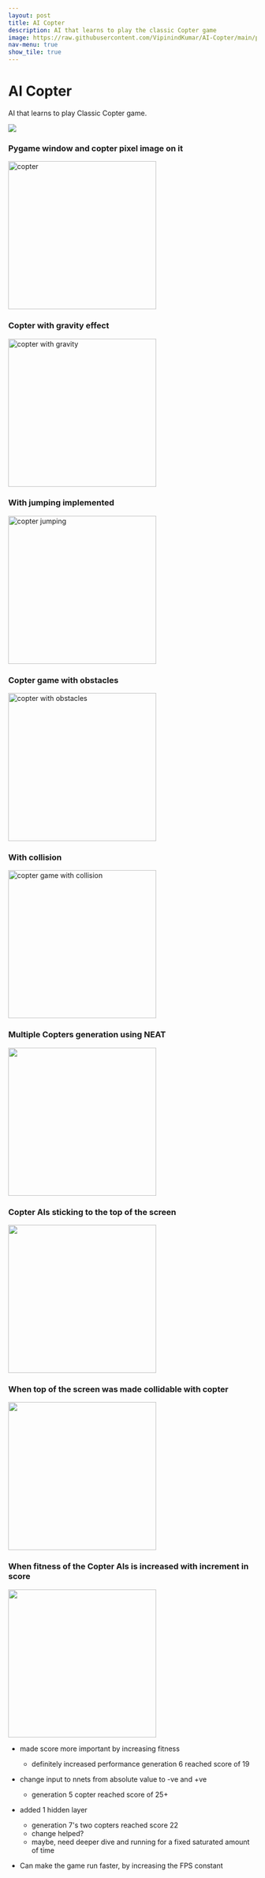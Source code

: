 ```yaml
---
layout: post
title: AI Copter
description: AI that learns to play the classic Copter game
image: https://raw.githubusercontent.com/VipinindKumar/AI-Copter/main/progress/9-score-small.gif
nav-menu: true
show_tile: true
---
```



# AI Copter
AI that learns to play Classic Copter game.

<img src="https://raw.githubusercontent.com/VipinindKumar/AI-Copter/main/progress/9-score.gif"/>

### Pygame window and copter pixel image on it
<img src="https://raw.githubusercontent.com/VipinindKumar/AI-Copter/main/progress/1.png" alt="copter" width="300"/>

### Copter with gravity effect
<img src="https://raw.githubusercontent.com/VipinindKumar/AI-Copter/main/progress/2-gravity.gif" alt="copter with gravity" width="300">

### With jumping implemented
<img src="https://raw.githubusercontent.com/VipinindKumar/AI-Copter/main/progress/3-jumping.gif" alt="copter jumping" width="300"/>

### Copter game with obstacles
<img src="https://raw.githubusercontent.com/VipinindKumar/AI-Copter/main/progress/4-obstacles.gif" alt="copter with obstacles" width="300"/>

### With collision
<img src="https://raw.githubusercontent.com/VipinindKumar/AI-Copter/main/progress/5-collision.gif" alt="copter game with collision" width="300"/>

### Multiple Copters generation using NEAT
<img src="https://raw.githubusercontent.com/VipinindKumar/AI-Copter/main/progress/6-copters.gif" width="300"/>

### Copter AIs sticking to the top of the screen
<img src="https://raw.githubusercontent.com/VipinindKumar/AI-Copter/main/progress/7-toprider.gif" width="300"/>

### When top of the screen was made collidable with copter
<img src="https://raw.githubusercontent.com/VipinindKumar/AI-Copter/main/progress/8-working.gif" width="300"/>

### When fitness of the Copter AIs is increased with increment in score
<img src="https://raw.githubusercontent.com/VipinindKumar/AI-Copter/main/progress/9-score.gif" width="300"/>

- made score more important by increasing fitness 
  - definitely increased performance generation 6 reached score of 19

- change input to nnets from absolute value to -ve and +ve
  - generation 5 copter reached score of 25+

- added 1 hidden layer
  - generation 7's two copters reached score 22
  - change helped?
  - maybe, need deeper dive and running for a fixed saturated amount of time
  
- Can make the game run faster, by increasing the FPS constant
